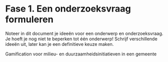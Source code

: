 # Fase 1. Een onderzoeksvraag formuleren

Noteer in dit document je ideeën voor een onderwerp en onderzoeksvraag. Je hoeft je nog niet te beperken tot één onderwerp! Schrijf verschillende ideeën uit, later kan je een definitieve keuze maken.

Gamification voor milieu- en duurzaamheidsinitiatieven in een gemeente
